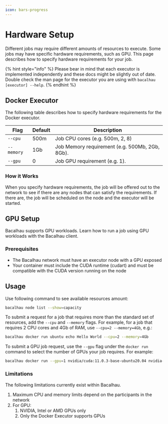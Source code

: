 ```yaml
---
icon: bars-progress
---
```


# Hardware Setup

Different jobs may require different amounts of resources to execute. Some jobs may have specific hardware requirements, such as GPU. This page describes how to specify hardware requirements for your job.

{% hint style="info" %}
Please bear in mind that each executor is implemented independently and these docs might be slightly out of date. Double check the man page for the executor you are using with `bacalhau [executor] --help`.
{% endhint %}

## Docker Executor

The following table describes how to specify hardware requirements for the Docker executor.

| Flag       | Default | Description                                    |
| ---------- | ------- | ---------------------------------------------- |
| `--cpu`    | 500m    | Job CPU cores (e.g. 500m, 2, 8)                |
| `--memory` | 1Gb     | Job Memory requirement (e.g. 500Mb, 2Gb, 8Gb). |
| `--gpu`    | 0       | Job GPU requirement (e.g. 1).                  |

### How it Works

When you specify hardware requirements, the job will be offered out to the network to see if there are any nodes that can satisfy the requirements. If there are, the job will be scheduled on the node and the executor will be started.

## GPU Setup

Bacalhau supports GPU workloads. Learn how to run a job using GPU workloads with the Bacalhau client.

### Prerequisites

* The Bacalhau network must have an executor node with a GPU exposed
* Your container must include the CUDA runtime (cudart) and must be compatible with the CUDA version running on the node

## Usage

Use following command to see available resources amount:

```bash
bacalhau node list --show=capacity
```

To submit a request for a job that requires more than the standard set of resources, add the `--cpu` and `--memory` flags. For example, for a job that requires 2 CPU cores and 4Gb of RAM, use `--cpu=2 --memory=4Gb`, e.g.:

```bash
bacalhau docker run ubuntu echo Hello World --cpu=2 --memory=4Gb
```

To submit a GPU job request, use the `--gpu` flag under the `docker run` command to select the number of GPUs your job requires. For example:

```bash
bacalhau docker run --gpu=1 nvidia/cuda:11.0.3-base-ubuntu20.04 nvidia-smi
```

### Limitations

The following limitations currently exist within Bacalhau.

1. Maximum CPU and memory limits depend on the participants in the network
2. For GPU:
   1. NVIDIA, Intel or AMD GPUs only
   2. Only the Docker Executor supports GPUs
